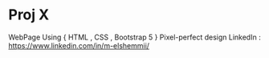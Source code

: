 # Proj X
WebPage Using { HTML , CSS , Bootstrap 5 }
Pixel-perfect design
LinkedIn : https://www.linkedin.com/in/m-elshemmii/
